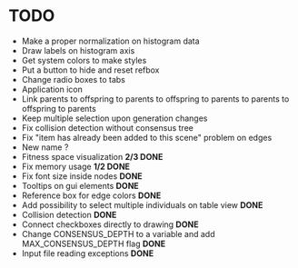 TODO 
====
- Make a proper normalization on histogram data
- Draw labels on histogram axis
- Get system colors to make styles
- Put a button to hide and reset refbox
- Change radio boxes to tabs
- Application icon
- Link parents to offspring to parents to offspring to parents to parents to offspring to parents
- Keep multiple selection upon generation changes
- Fix collision detection without consensus tree
- Fix "item has already been added to this scene" problem on edges
- New name ?
- Fitness space visualization __2/3 DONE__
- Fix memory usage __1/2 DONE__
- Fix font size inside nodes __DONE__
- Tooltips on gui elements __DONE__
- Reference box for edge colors __DONE__
- Add possibility to select multiple individuals on table view __DONE__
- Collision detection __DONE__
- Connect checkboxes directly to drawing __DONE__
- Change CONSENSUS_DEPTH to a variable and add MAX_CONSENSUS_DEPTH flag __DONE__
- Input file reading exceptions __DONE__
